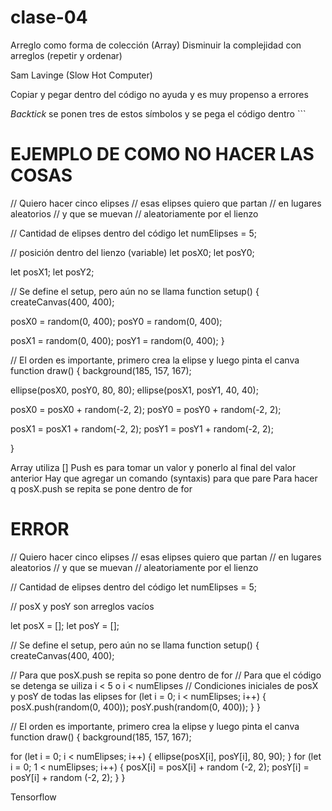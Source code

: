 # clase-04

Arreglo como forma de colección (Array) 
Disminuir la complejidad con arreglos (repetir y ordenar)

Sam Lavinge (Slow Hot Computer)

Copiar y pegar dentro del código no ayuda y es muy propenso a errores

*Backtick* se ponen tres de estos símbolos y se pega el código dentro ```

# EJEMPLO DE COMO NO HACER LAS COSAS
// Quiero hacer cinco elipses
// esas elipses quiero que partan 
// en lugares aleatorios 
// y que se muevan
// aleatoriamente por el lienzo

// Cantidad de elipses dentro del código
let numElipses = 5;

// posición dentro del lienzo (variable)
let posX0;
let posY0;

let posX1;
let posY2;

// Se define el setup, pero aún no se llama
function setup() {
  createCanvas(400, 400);
  
  posX0 = random(0, 400);
  posY0 = random(0, 400);
  
  posX1 = random(0, 400);
  posY1 = random(0, 400);
}

// El orden es importante, primero crea la elipse y luego pinta el canva
function draw() {
  background(185, 157, 167);
 
  ellipse(posX0, posY0, 80, 80);
  ellipse(posX1, posY1, 40, 40);
  
  posX0 = posX0 + random(-2, 2);
  posY0 = posY0 + random(-2, 2);
  
  posX1 = posX1 + random(-2, 2);
  posY1 = posY1 + random(-2, 2);
  
}

Array utiliza []
Push es para tomar un valor y ponerlo al final del valor anterior
Hay que agregar un comando (syntaxis) para que pare
Para hacer q posX.push se repita se pone dentro de for

#  ERROR
// Quiero hacer cinco elipses
// esas elipses quiero que partan 
// en lugares aleatorios 
// y que se muevan
// aleatoriamente por el lienzo

// Cantidad de elipses dentro del código
let numElipses = 5;

// posX y posY son arreglos vacíos

let posX = [];
let posY = [];


// Se define el setup, pero aún no se llama
function setup() {
  createCanvas(400, 400);
  
  
// Para que posX.push se repita so pone dentro de for
// Para que el código se detenga se uiliza i < 5 o i < numElipses
// Condiciones iniciales de posX y posY de todas las elipses
  for (let i = 0; i < numElipses; i++) {
    posX.push(random(0, 400));
    posY.push(random(0, 400));
  }
}

// El orden es importante, primero crea la elipse y luego pinta el canva
function draw() {
  background(185, 157, 167);
 
  for (let i = 0; i < numElipses; i++) {
    ellipse(posX[i], posY[i], 80, 90);
  }
  for (let i = 0; 1 < numElipses; i++) {
    posX[i] = posX[i] + random (-2, 2);
    posY[i] = posY[i] + random (-2, 2);
  }
}

Tensorflow
# 
